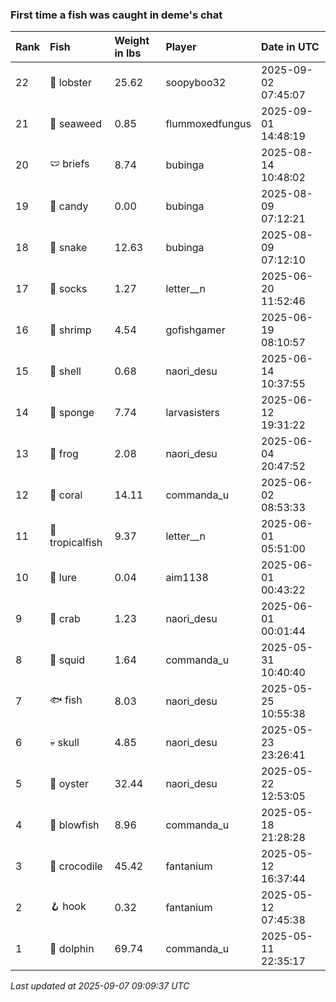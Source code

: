 ### First time a fish was caught in deme's chat

| Rank | Fish            | Weight in lbs | Player          | Date in UTC         |
|:-----|:----------------|:--------------|:----------------|:--------------------|
| 22   | 🦞 lobster      | 25.62         | soopyboo32      | 2025-09-02 07:45:07 |
| 21   | 🌿 seaweed      | 0.85          | flummoxedfungus | 2025-09-01 14:48:19 |
| 20   | 🩲 briefs       | 8.74          | bubinga         | 2025-08-14 10:48:02 |
| 19   | 🍬 candy        | 0.00          | bubinga         | 2025-08-09 07:12:21 |
| 18   | 🐍 snake        | 12.63         | bubinga         | 2025-08-09 07:12:10 |
| 17   | 🧦 socks        | 1.27          | letter__n       | 2025-06-20 11:52:46 |
| 16   | 🦐 shrimp       | 4.54          | gofishgamer     | 2025-06-19 08:10:57 |
| 15   | 🐚 shell        | 0.68          | naori_desu      | 2025-06-14 10:37:55 |
| 14   | 🧽 sponge       | 7.74          | larvasisters    | 2025-06-12 19:31:22 |
| 13   | 🐸 frog         | 2.08          | naori_desu      | 2025-06-04 20:47:52 |
| 12   | 🪸 coral        | 14.11         | commanda_u      | 2025-06-02 08:53:33 |
| 11   | 🐠 tropicalfish | 9.37          | letter__n       | 2025-06-01 05:51:00 |
| 10   | 🎏 lure         | 0.04          | aim1138         | 2025-06-01 00:43:22 |
| 9    | 🦀 crab         | 1.23          | naori_desu      | 2025-06-01 00:01:44 |
| 8    | 🦑 squid        | 1.64          | commanda_u      | 2025-05-31 10:40:40 |
| 7    | 🐟 fish         | 8.03          | naori_desu      | 2025-05-25 10:55:38 |
| 6    | 💀 skull        | 4.85          | naori_desu      | 2025-05-23 23:26:41 |
| 5    | 🦪 oyster       | 32.44         | naori_desu      | 2025-05-22 12:53:05 |
| 4    | 🐡 blowfish     | 8.96          | commanda_u      | 2025-05-18 21:28:28 |
| 3    | 🐊 crocodile    | 45.42         | fantanium       | 2025-05-12 16:37:44 |
| 2    | 🪝 hook         | 0.32          | fantanium       | 2025-05-12 07:45:38 |
| 1    | 🐬 dolphin      | 69.74         | commanda_u      | 2025-05-11 22:35:17 |

_Last updated at 2025-09-07 09:09:37 UTC_